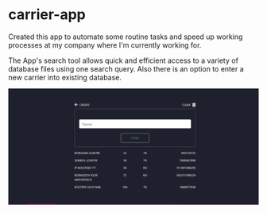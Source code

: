 # carrier-app

Created this app to automate some routine tasks and speed up working processes at my company where I'm currently working for. 

The App's search tool allows quick and efficient access to a variety of database files using one search query. 
Also there is an option to enter a new carrier into existing database.


![](screenshot1.PNG)

